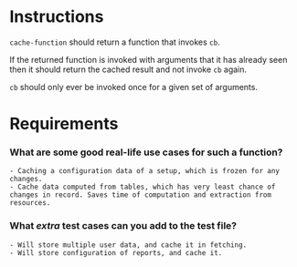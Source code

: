 # Instructions

`cache-function` should return a function that invokes `cb`.

If the returned function is invoked with arguments that it has already seen
then it should return the cached result and not invoke `cb` again.

`cb` should only ever be invoked once for a given set of arguments.

# Requirements

### **What are some good real-life use cases for such a function?**
    - Caching a configuration data of a setup, which is frozen for any changes.
    - Cache data computed from tables, which has very least chance of changes in record. Saves time of computation and extraction from  resources.

### **What *extra* test cases can you add to the test file?**
    - Will store multiple user data, and cache it in fetching.
    - Will store configuration of reports, and cache it.